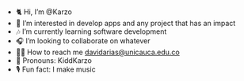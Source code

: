 - 🐈 Hi, I’m @Karzo 
- 🎹 I’m interested in develop apps and any project that has an impact
- 🎶 I’m currently learning software development
- 🎧 I’m looking to collaborate on whatever
- 🧟‍♂️ How to reach me davidarias@unicauca.edu.co
- 🦇 Pronouns: KiddKarzo
- 🎙️ Fun fact: I make music

<!---
Karzo/Karzo is a ✨ special ✨ repository because its `README.md` (this file) appears on your GitHub profile.
You can click the Preview link to take a look at your changes.
--->
